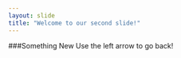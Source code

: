 ```yaml
---
layout: slide
title: "Welcome to our second slide!"
---
```

###Something New
Use the left arrow to go back!
